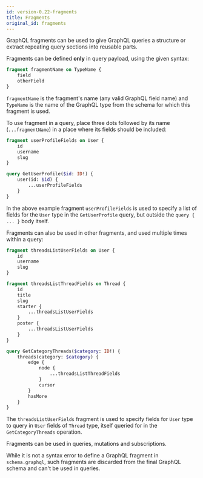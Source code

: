 ```yaml
---
id: version-0.22-fragments
title: Fragments
original_id: fragments
---
```


GraphQL fragments can be used to give GraphQL queries a structure or extract repeating query sections into reusable parts.

Fragments can be defined **only** in query payload, using the given syntax:

```graphql
fragment fragmentName on TypeName {
    field
    otherField
}
```

`fragmentName` is the fragment's name (any valid GraphQL field name) and `TypeName` is the name of the GraphQL type from the schema for which this fragment is used.

To use fragment in a query, place three dots followed by its name (`...fragmentName`) in a place where its fields should be included:

```graphql
fragment userProfileFields on User {
    id
    username
    slug
}

query GetUserProfile($id: ID!) {
    user(id: $id) {
        ...userProfileFields
    }
}
```

In the above example fragment `userProfileFields` is used to specify a list of fields for the `User` type in the `GetUserProfile` query, but outside the `query { ... }` body itself.

Fragments can also be used in other fragments, and used multiple times within a query:

```graphql
fragment threadsListUserFields on User {
    id
    username
    slug
}

fragment threadsListThreadFields on Thread {
    id
    title
    slug
    starter {
        ...threadsListUserFields
    }
    poster {
        ...threadsListUserFields
    }
}

query GetCategoryThreads($category: ID!) {
    threads(category: $category) {
        edge {
            node {
                ...threadsListThreadFields
            }
            cursor
        }
        hasMore
    }
}
```

The `threadsListUserFields` fragment is used to specify fields for `User` type to query in `User` fields of `Thread` type, itself queried for in the `GetCategoryThreads` operation.

Fragments can be used in queries, mutations and subscriptions.

While it is not a syntax error to define a GraphQL fragment in `schema.graphql`, such fragments are discarded from the final GraphQL schema and can't be used in queries.
